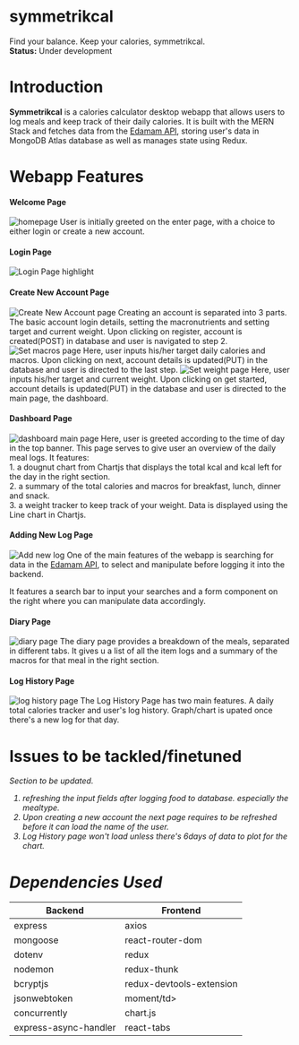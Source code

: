 # symmetrikcal
Find your balance. Keep your calories, symmetrikcal.<br/>
<strong>Status:</strong> Under development

# Introduction
<strong>Symmetrikcal</strong> is a calories calculator desktop webapp that allows users to log meals and keep track of their daily calories.
It is built with the MERN Stack and fetches data from the <a href="https://developer.edamam.com/food-database-api-docs">Edamam API</a>,
storing user's data in MongoDB Atlas database as well as manages state using Redux. 

# Webapp Features
  <h4>Welcome Page</h4>
  <img src="https://i.ibb.co/fqRgwTw/Welcome-page-ss.png" alt="homepage" border="0">
  User is initially greeted on the enter page, with a choice to either login or create a new account. 
 
  <h4>Login Page</h4>
  <img src="https://i.ibb.co/PDB47zD/Login-page-ss.png" alt="Login Page highlight" border="0">
 
  <h4>Create New Account Page</h4>
  <img src="https://i.ibb.co/znWNf1v/Sign-up-page-ss.png" alt="Create New Account page" border="0">
  Creating an account is separated into 3 parts. The basic account login details, setting the macronutrients and setting target and current weight.
  Upon clicking on register, account is created(POST) in database and user is navigated to step 2.
  
  <img src="https://i.ibb.co/SfCD72Z/Sign-up-setmacros-ss.png" alt="Set macros page" border="0">
  Here, user inputs his/her target daily calories and macros. Upon clicking on next, account details is updated(PUT) in the database and user is directed to 
  the last step.
  
  <img src="https://i.ibb.co/RvpJFCD/Sign-up-setweight-ss.png" alt="Set weight page" border="0">
  Here, user inputs his/her target and current weight. Upon clicking on get started, account details is updated(PUT) in the database and user is directed to 
  the main page, the dashboard.

  <h4>Dashboard Page</h4>
  <img src="https://i.ibb.co/KVLWbjx/Dashboard-ss.png" alt="dashboard main page" border="0">
  Here, user is greeted according to the time of day in the top banner. This page serves to give user an overview of the daily meal logs.
  It features: <br/>
  1. a dougnut chart from Chartjs that displays the total kcal and kcal left for the day in the right section.<br/>
  2. a summary of the total calories and macros for breakfast, lunch, dinner and snack.<br/>
  3. a weight tracker to keep track of your weight. Data is displayed using the Line chart in Chartjs.
  
  <h4>Adding New Log Page</h4>
  <img src="https://i.ibb.co/qy1DFCN/Add-Log-ss.png" alt="Add new log" border="0">
  One of the main features of the webapp is searching for data in the <a href="https://developer.edamam.com/food-database-api-docs">Edamam API</a>, 
  to select and manipulate before logging it into the backend.<br/>
  
  It features a search bar to input your searches and a form component on the right where you can manipulate data accordingly.
  
  <h4>Diary Page</h4>
  <img src="https://i.ibb.co/NNQ1s5V/Diary-ss.png" alt="diary page" border="0">
  The diary page provides a breakdown of the meals, separated in different tabs. It gives u a list of all the item logs and a summary of the macros for that meal
  in the right section.
  
  
  <h4>Log History Page</h4>
  <img src="https://i.ibb.co/f9vMY8P/Log-History-ss.png" alt="log history page" border="0">
  The Log History Page has two main features. A daily total calories tracker and user's log history. Graph/chart is upated once there's a new log for that day.
  
  
# Issues to be tackled/finetuned
<em>Section to be updated.<em>
1. refreshing the input fields after logging food to database. especially the mealtype.<br/>
2. Upon creating a new account the next page requires to be refreshed before it can load the name of the user.<br/>
3. Log History page won't load unless there's 6days of data to plot for the chart.</br>

# Dependencies Used

<table>
  <thead>
    <tr>
      <th><strong>Backend</strong></th>
      <th><strong>Frontend</strong></th>
    </tr>
  </thead>
  <tbody>
    <tr>
      <td>express</td>
      <td>axios</td>
    </tr>
    <tr>
      <td>mongoose</td>
      <td>react-router-dom</td>
    </tr>
    <tr>
      <td>dotenv</td>
      <td>redux</td>
    </tr>
    <tr>
      <td>nodemon</td>
      <td>redux-thunk</td>
    </tr>
    <tr>
      <td>bcryptjs</td>
      <td>redux-devtools-extension</td>
    </tr>
    <tr>
      <td>jsonwebtoken</td>
      <td>moment/td>
    </tr>
    <tr>
      <td>concurrently</td>
      <td>chart.js</td>
    </tr>
     <tr>
      <td>express-async-handler</td>
      <td>react-tabs</td>
    </tr>
   
   
  </tbody>
</table>





